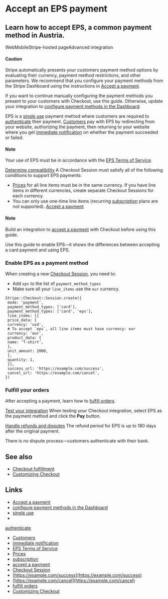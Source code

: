 # Accept an EPS payment

## Learn how to accept EPS, a common payment method in Austria.

WebMobileStripe-hosted pageAdvanced integration
#### Caution

Stripe automatically presents your customers payment method options by
evaluating their currency, payment method restrictions, and other parameters. We
recommend that you configure your payment methods from the Stripe Dashboard
using the instructions in [Accept a
payment](https://docs.stripe.com/payments/accept-a-payment?platform=web&ui=stripe-hosted).

If you want to continue manually configuring the payment methods you present to
your customers with Checkout, use this guide. Otherwise, update your integration
to [configure payment methods in the
Dashboard](https://docs.stripe.com/payments/dashboard-payment-methods).

EPS is a [single use](https://docs.stripe.com/payments/payment-methods#usage)
payment method where customers are required to
[authenticate](https://docs.stripe.com/payments/payment-methods#customer-actions)
their payment. [Customers](https://docs.stripe.com/api/customers) pay with EPS
by redirecting from your website, authorizing the payment, then returning to
your website where you get [immediate
notification](https://docs.stripe.com/payments/payment-methods#payment-notification)
on whether the payment succeeded or failed.

#### Note

Your use of EPS must be in accordance with the [EPS Terms of
Service](https://stripe.com/eps/legal).

[Determine
compatibility](https://docs.stripe.com/payments/eps/accept-a-payment#compatibility)
A Checkout Session must satisfy all of the following conditions to support EPS
payments:

- [Prices](https://docs.stripe.com/api/prices) for all line items must be in the
same currency. If you have line items in different currencies, create separate
Checkout Sessions for each currency.
- You can only use one-time line items (recurring
[subscription](https://docs.stripe.com/billing/subscriptions/creating) plans are
not supported).
[Accept a
payment](https://docs.stripe.com/payments/eps/accept-a-payment#accept-a-payment)
#### Note

Build an integration to [accept a
payment](https://docs.stripe.com/payments/accept-a-payment?integration=checkout)
with Checkout before using this guide.

Use this guide to enable EPS—it shows the differences between accepting a card
payment and using EPS.

### Enable EPS as a payment method

When creating a new [Checkout
Session](https://docs.stripe.com/api/checkout/sessions), you need to:

- Add `eps` to the list of `payment_method_types`
- Make sure all your `line_items` use the `eur` currency.

```
Stripe::Checkout::Session.create({
 mode: 'payment',
 payment_method_types: ['card'],
 payment_method_types: ['card', 'eps'],
 line_items: [{
 price_data: {
 currency: 'usd',
 # To accept `eps`, all line items must have currency: eur
 currency: 'eur',
 product_data: {
 name: 'T-shirt',
 },
 unit_amount: 2000,
 },
 quantity: 1,
 }],
 success_url: 'https://example.com/success',
 cancel_url: 'https://example.com/cancel',
})
```

### Fulfill your orders

After accepting a payment, learn how to [fulfill
orders](https://docs.stripe.com/checkout/fulfillment).

[Test your
integration](https://docs.stripe.com/payments/eps/accept-a-payment#test-integration)
When testing your Checkout integration, select EPS as the payment method and
click the **Pay** button.

[Handle refunds and
disputes](https://docs.stripe.com/payments/eps/accept-a-payment#refunds-and-disputes)
The refund period for EPS is up to 180 days after the original payment.

There is no dispute process—customers authenticate with their bank.

## See also

- [Checkout fulfillment](https://docs.stripe.com/checkout/fulfillment)
- [Customizing
Checkout](https://docs.stripe.com/payments/checkout/customization)

## Links

- [Accept a
payment](https://docs.stripe.com/payments/accept-a-payment?platform=web&ui=stripe-hosted)
- [configure payment methods in the
Dashboard](https://docs.stripe.com/payments/dashboard-payment-methods)
- [single use](https://docs.stripe.com/payments/payment-methods#usage)
-
[authenticate](https://docs.stripe.com/payments/payment-methods#customer-actions)
- [Customers](https://docs.stripe.com/api/customers)
- [immediate
notification](https://docs.stripe.com/payments/payment-methods#payment-notification)
- [EPS Terms of Service](https://stripe.com/eps/legal)
- [Prices](https://docs.stripe.com/api/prices)
- [subscription](https://docs.stripe.com/billing/subscriptions/creating)
- [accept a
payment](https://docs.stripe.com/payments/accept-a-payment?integration=checkout)
- [Checkout Session](https://docs.stripe.com/api/checkout/sessions)
- [https://example.com/success](https://example.com/success)
- [https://example.com/cancel](https://example.com/cancel)
- [fulfill orders](https://docs.stripe.com/checkout/fulfillment)
- [Customizing
Checkout](https://docs.stripe.com/payments/checkout/customization)